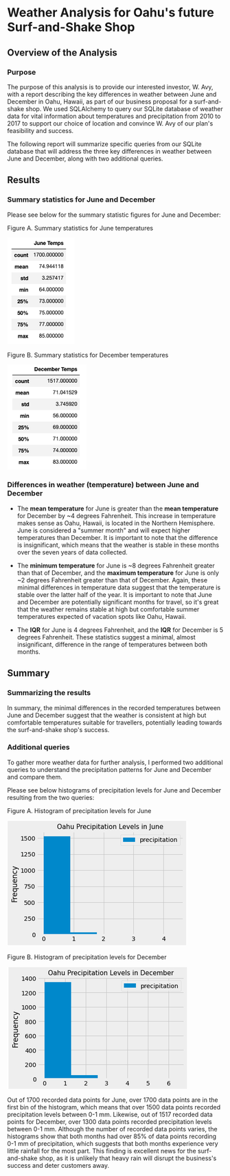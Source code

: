 # Weather Analysis for Oahu's future Surf-and-Shake Shop

## Overview of the Analysis

### Purpose
The purpose of this analysis is to provide our interested investor, W. Avy, with a report describing the key differences in weather between June and December in Oahu, Hawaii, as part of our business proposal for a surf-and-shake shop. We used SQLAlchemy to query our SQLite database of weather data for vital information about temperatures and precipitation from 2010 to 2017 to support our choice of location and convince W. Avy of our plan's feasibility and success. 

The following report will summarize specific queries from our SQLite database that will address the three key differences in weather between June and December, along with two additional queries. 

## Results

### Summary statistics for June and December
Please see below for the summary statistic figures for June and December:

Figure A. Summary statistics for June temperatures 

![june_summary](june_summary.png)

Figure B. Summary statistics for December temperatures

![dec_summary](dec_summary.png)

### Differences in weather (temperature) between June and December
* The **mean temperature** for June is greater than the **mean temperature** for December by ~4 degrees Fahrenheit. This increase in temperature makes sense as Oahu, Hawaii, is located in the Northern Hemisphere. June is considered a "summer month" and will expect higher temperatures than December. It is important to note that the difference is insignificant, which means that the weather is stable in these months over the seven years of data collected. 

* The **minimum temperature** for June is ~8 degrees Fahrenheit greater than that of December, and the **maximum temperature** for June is only ~2 degrees Fahrenheit greater than that of December. Again, these minimal differences in temperature data suggest that the temperature is stable over the latter half of the year. It is important to note that June and December are potentially significant months for travel, so it's great that the weather remains stable at high but comfortable summer temperatures expected of vacation spots like Oahu, Hawaii. 

* The **IQR** for June is 4 degrees Fahrenheit, and the **IQR** for December is 5 degrees Fahrenheit. These statistics suggest a minimal, almost insignificant, difference in the range of temperatures between both months. 

## Summary

### Summarizing the results
In summary, the minimal differences in the recorded temperatures between June and December suggest that the weather is consistent at high but comfortable temperatures suitable for travellers, potentially leading towards the surf-and-shake shop's success. 

### Additional queries
To gather more weather data for further analysis, I performed two additional queries to understand the precipitation patterns for June and December and compare them.

Please see below histograms of precipitation levels for June and December resulting from the two queries:

Figure A. Histogram of precipitation levels for June

![june_histo](june_histo.png)

Figure B. Histogram of precipitation levels for December

![dec_histo](dec_histo.png)

Out of 1700 recorded data points for June, over 1700 data points are in the first bin of the histogram, which means that over 1500 data points recorded precipitation levels between 0-1 mm. Likewise, out of 1517 recorded data points for December, over 1300 data points recorded precipitation levels between 0-1 mm. Although the number of recorded data points varies, the histograms show that both months had over 85% of data points recording 0-1 mm of precipitation, which suggests that both months experience very little rainfall for the most part. This finding is excellent news for the surf-and-shake shop, as it is unlikely that heavy rain will disrupt the business's success and deter customers away. 
